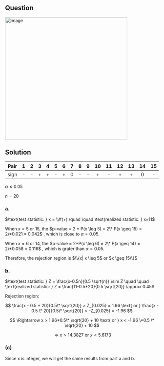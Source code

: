 ## Question

<img width="400" alt="image" src="https://github.com/user-attachments/assets/263863d4-2571-4d91-a071-20e161b45736"  />

## Solution

|Pair| 1 | 2 | 3 | 4 | 5 | 6 | 7 | 8 | 9 | 10| 11| 12| 13| 14| 15| 16| 17| 18| 19| 20| 21| 22|
|:--:|:-:|:-:|:-:|:-:|:-:|:-:|:-:|:-:|:-:|:-:|:-:|:-:|:-:|:-:|:-:|:-:|:-:|:-:|:-:|:-:|:-:|:-:|
|sign| - | - | + | + | - | + | 0 | - | - | + | - | + | + | 0 | - | - | + | - | + | + | + | + | 
  
$\alpha \leq 0.05$

$n = 20$    

### a.

$\text{test statistic: } x = \\#(+) \quad \quad \text{realized statistic: } x=11$
  
When $x = 5 \text{    or    } 15$, the $p-value = 2 * P(x \leq 5) = 2\* P(x \geq 15) = 2\*0.021 = 0.042$ , which is close to $\alpha = 0.05$.  

When $x = 6 \text{    or    } 14$, the $p-value = 2*P(x \leq 6) = 2\* P(x \geq 14) = 2\*0.058 = 0.116$ , which is grater than $\alpha = 0.05$.  

Therefore, the rejection region is $\\{x| x \leq 5$ or $x \geq 15\\}$

### b.

$\text{test statistic: } Z = \frac{x-0.5n}{0.5 \sqrt{n}} \sim Z \quad \quad \text{realized statistic: } Z = \frac{11-0.5*20}{0.5 \sqrt{20}} \approx 0.45$  
  
Rejection region: 

$$
\frac{x - 0.5 * 20}{0.5\* \sqrt{20}} > Z_{0.025} = 1.96  \text{    or    }  \frac{x - 0.5 \* 20}{0.5\* \sqrt{20}} > -Z_{0.025} = -1.96
$$

$$
\Rightarrow x > 1.96*0.5\* \sqrt{20} + 10 \text{    or    } x < -1.96 \*0.5 \* \sqrt{20} + 10
$$

$$
\Rightarrow x > 14.3827 \text{    or    } x < 5.6173
$$

### (c)

Since x is integer, we will get the same results from part a and b.
